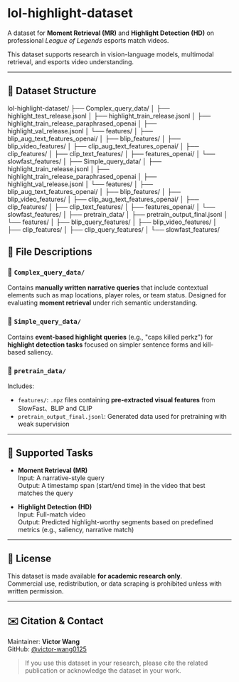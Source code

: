 # lol-highlight-dataset

A dataset for **Moment Retrieval (MR)** and **Highlight Detection (HD)** on professional *League of Legends* esports match videos.

This dataset supports research in vision-language models, multimodal retrieval, and esports video understanding.

---

## 📁 Dataset Structure
lol-highlight-dataset/
├── Complex_query_data/
│   ├── highlight_test_release.jsonl
│   ├── highlight_train_release.jsonl
│   ├── highlight_train_release_paraphrased_openai
│   ├── highlight_val_release.jsonl
│   └── features/
│       ├── blip_aug_text_features_openai/
│       ├── blip_features/
│       ├── blip_video_features/
│       ├── clip_aug_text_features_openai/
│       ├── clip_features/
│       ├── clip_text_features/
│       ├── features_openai/
│       └── slowfast_features/
│
├── Simple_query_data/
│   ├── highlight_train_release.jsonl
│   ├── highlight_train_release_paraphrased_openai
│   ├── highlight_val_release.jsonl
│   └── features/
│       ├── blip_aug_text_features_openai/
│       ├── blip_features/
│       ├── blip_video_features/
│       ├── clip_aug_text_features_openai/
│       ├── clip_features/
│       ├── clip_text_features/
│       ├── features_openai/
│       └── slowfast_features/
│
├── pretrain_data/
│   ├── pretrain_output_final.jsonl
│   └── features/
│       ├── blip_query_features/
│       ├── blip_video_features/
│       ├── clip_features/
│       ├── clip_query_features/
│       └── slowfast_features/


## 📌 File Descriptions

### 🔹 `Complex_query_data/`

Contains **manually written narrative queries** that include contextual elements such as map locations, player roles, or team status. Designed for evaluating **moment retrieval** under rich semantic understanding.

### 🔹 `Simple_query_data/`

Contains **event-based highlight queries** (e.g., "caps killed perkz") for **highlight detection tasks** focused on simpler sentence forms and kill-based saliency.

### 🔹 `pretrain_data/`

Includes:
- `features/`: `.npz` files containing **pre-extracted visual features** from SlowFast、BLIP and CLIP
- `pretrain_output_final.jsonl`: Generated data used for pretraining with weak supervision

---

## 🧪 Supported Tasks

- **Moment Retrieval (MR)**  
  Input: A narrative-style query  
  Output: A timestamp span (start/end time) in the video that best matches the query

- **Highlight Detection (HD)**  
  Input: Full-match video  
  Output: Predicted highlight-worthy segments based on predefined metrics (e.g., saliency, narrative match)

---

## 📄 License

This dataset is made available **for academic research only**.  
Commercial use, redistribution, or data scraping is prohibited unless with written permission.

---

## ✉️ Citation & Contact

Maintainer: **Victor Wang**  
GitHub: [@victor-wang0125](https://github.com/victor-wang0125)

> If you use this dataset in your research, please cite the related publication or acknowledge the dataset in your work.
